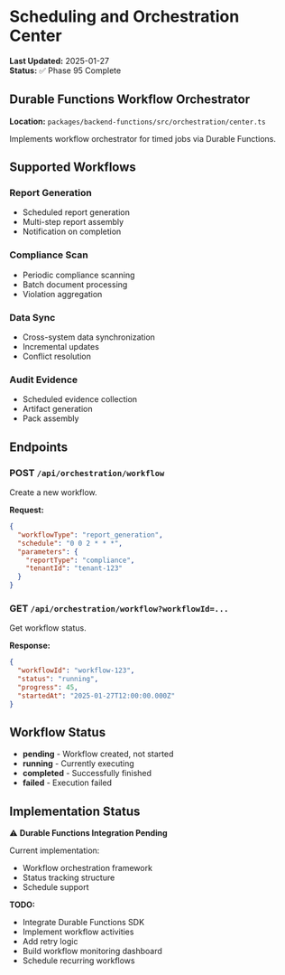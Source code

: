 # Scheduling and Orchestration Center

**Last Updated:** 2025-01-27  
**Status:** ✅ Phase 95 Complete

## Durable Functions Workflow Orchestrator

**Location:** `packages/backend-functions/src/orchestration/center.ts`

Implements workflow orchestrator for timed jobs via Durable Functions.

## Supported Workflows

### Report Generation

- Scheduled report generation
- Multi-step report assembly
- Notification on completion

### Compliance Scan

- Periodic compliance scanning
- Batch document processing
- Violation aggregation

### Data Sync

- Cross-system data synchronization
- Incremental updates
- Conflict resolution

### Audit Evidence

- Scheduled evidence collection
- Artifact generation
- Pack assembly

## Endpoints

### POST `/api/orchestration/workflow`

Create a new workflow.

**Request:**

```json
{
  "workflowType": "report_generation",
  "schedule": "0 0 2 * * *",
  "parameters": {
    "reportType": "compliance",
    "tenantId": "tenant-123"
  }
}
```

### GET `/api/orchestration/workflow?workflowId=...`

Get workflow status.

**Response:**

```json
{
  "workflowId": "workflow-123",
  "status": "running",
  "progress": 45,
  "startedAt": "2025-01-27T12:00:00.000Z"
}
```

## Workflow Status

- **pending** - Workflow created, not started
- **running** - Currently executing
- **completed** - Successfully finished
- **failed** - Execution failed

## Implementation Status

⚠️ **Durable Functions Integration Pending**

Current implementation:

- Workflow orchestration framework
- Status tracking structure
- Schedule support

**TODO:**

- Integrate Durable Functions SDK
- Implement workflow activities
- Add retry logic
- Build workflow monitoring dashboard
- Schedule recurring workflows
